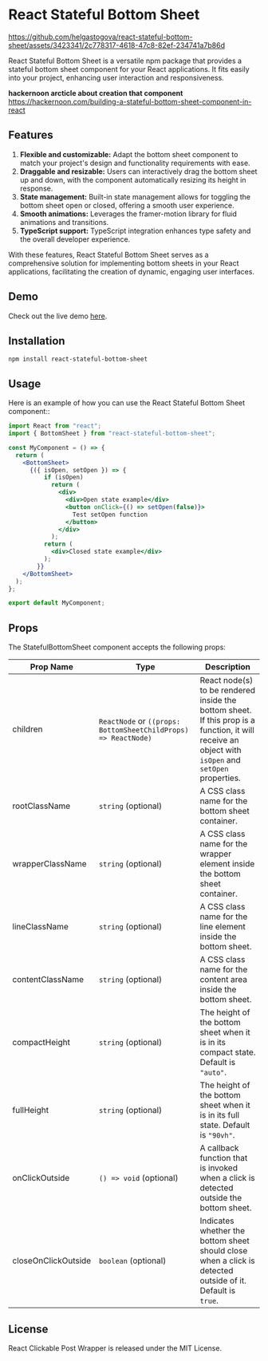 # React Stateful Bottom Sheet


https://github.com/helgastogova/react-stateful-bottom-sheet/assets/3423341/2c778317-4618-47c8-82ef-234741a7b86d

React Stateful Bottom Sheet is a versatile npm package that provides a stateful bottom sheet component for your React applications. It fits easily into your project, enhancing user interaction and responsiveness.

**hackernoon arcticle about creation that component** https://hackernoon.com/building-a-stateful-bottom-sheet-component-in-react

## Features
1. **Flexible and customizable:** Adapt the bottom sheet component to match your project's design and functionality requirements with ease.
2. **Draggable and resizable:** Users can interactively drag the bottom sheet up and down, with the component automatically resizing its height in response.
3. **State management:** Built-in state management allows for toggling the bottom sheet open or closed, offering a smooth user experience.
4. **Smooth animations:** Leverages the framer-motion library for fluid animations and transitions.
5. **TypeScript support:** TypeScript integration enhances type safety and the overall developer experience.

With these features, React Stateful Bottom Sheet serves as a comprehensive solution for implementing bottom sheets in your React applications, facilitating the creation of dynamic, engaging user interfaces.

## Demo 
Check out the live demo [here](https://codesandbox.io/s/romantic-ritchie-sj8qzf?file=/src/App.tsx).

## Installation
`npm install react-stateful-bottom-sheet`

## Usage
Here is an example of how you can use the React Stateful Bottom Sheet component::
```jsx
import React from "react";
import { BottomSheet } from "react-stateful-bottom-sheet";

const MyComponent = () => {
  return (
    <BottomSheet>
      {({ isOpen, setOpen }) => {
          if (isOpen)
            return (
              <div>
                <div>Open state example</div>
                <button onClick={() => setOpen(false)}>
                  Test setOpen function
                </button>
              </div>
            );
          return (
            <div>Closed state example</div>
          );
        }}
    </BottomSheet>
  );
};

export default MyComponent;

```

## Props
The StatefulBottomSheet component accepts the following props:

| Prop Name | Type | Description |
| --------- | ---- | ----------- |
| children | `ReactNode` or `((props: BottomSheetChildProps) => ReactNode)` | React node(s) to be rendered inside the bottom sheet. If this prop is a function, it will receive an object with `isOpen` and `setOpen` properties. |
| rootClassName | `string` (optional) | A CSS class name for the bottom sheet container. |
| wrapperClassName | `string` (optional) | A CSS class name for the wrapper element inside the bottom sheet container. |
| lineClassName | `string` (optional) | A CSS class name for the line element inside the bottom sheet. |
| contentClassName | `string` (optional) | A CSS class name for the content area inside the bottom sheet. |
| compactHeight | `string` (optional) | The height of the bottom sheet when it is in its compact state. Default is `"auto"`. |
| fullHeight | `string` (optional) | The height of the bottom sheet when it is in its full state. Default is `"90vh"`. |
| onClickOutside | `() => void` (optional) | A callback function that is invoked when a click is detected outside the bottom sheet. |
| closeOnClickOutside | `boolean` (optional) | Indicates whether the bottom sheet should close when a click is detected outside of it. Default is `true`. |


## License
React Clickable Post Wrapper is released under the MIT License.


